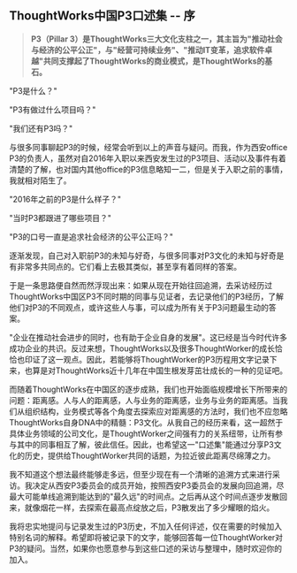 ## ThoughtWorks中国P3口述集 -- 序

> **P3（Pillar 3）是ThoughtWorks三大文化支柱之一，其主旨为&quot;推动社会与经济的公平公正&quot;，与&quot;经营可持续业务&quot;、&quot;推动IT变革，追求软件卓越&quot;共同支撑起了ThoughtWorks的商业模式，是ThoughtWorks的基石。**

&quot;P3是什么？&quot;

&quot;P3有做过什么项目吗？&quot;

&quot;我们还有P3吗？&quot;

与很多同事聊起P3的时候，经常会听到以上的声音与疑问。而我，作为西安office P3的负责人，虽然对自2016年入职以来西安发生过的P3项目、活动以及事件有着清楚的了解，也对国内其他office的P3信息略知一二，但是关于入职之前的事情，我就相对陌生了。

&quot;2016年之前的P3是什么样子？&quot;

&quot;当时P3都跟进了哪些项目？&quot;

&quot;P3的口号一直是追求社会经济的公平公正吗？&quot;

逐渐发现，自己对入职前P3的未知与好奇，与很多同事对P3文化的未知与好奇是有非常多共同点的。它们看上去极其类似，甚至享有着同样的答案。

于是一条思路便自然而然浮现出来：如果从现在开始往回追溯，去采访经历过ThoughtWorks中国区P3不同时期的同事与见证者，去记录他们的P3经历，了解他们对P3的不同观点，或许这些人与事，可以成为所有关于P3问题最生动的答案。

&quot;企业在推动社会进步的同时，也有助于企业自身的发展&quot;。这已经是当今时代许多成功企业的共识。反过来想，ThoughtWorks以及很多ThoughtWorker的成长恰恰也印证了这一观点。因此，若能够将ThoughtWorker的P3历程用文字记录下来，也算是对ThoughtWorks近十几年在中国生根发芽茁壮成长的一种的见证吧。

而随着ThoughtWorks在中国区的逐步成熟，我们也开始面临规模增长下所带来的问题：距离感。人与人的距离感，人与业务的距离感，业务与业务的距离感。当我们从组织结构，业务模式等各个角度去探索应对距离感的方法时，我们也不应忽略ThoughtWorks自身DNA中的精髓：P3文化。从我自己的经历来看，这一超然于具体业务领域的公司文化，是ThoughtWorker之间强有力的关系纽带，让所有参与其中的同事相互了解，彼此信任。因此，也希望这一&quot;口述集&quot;能通过分享P3文化的历史，提供给ThoughtWorker共同的话题，为拉近彼此距离尽绵薄之力。

我不知道这个想法最终能够走多远，但至少现在有一个清晰的追溯方式来进行采访。我决定从西安P3委员会的成员开始，按照西安P3委员会的发展向回追溯，尽最大可能单线追溯到能达到的&quot;最久远&quot;的时间点。之后再从这个时间点逐步发散回来，就像烟花一样，去探索在最高点绽放之后，P3散发出了多少耀眼的焰火。

我将忠实地提问与记录发生过的P3历史，不加入任何评述，仅在需要的时候加入特别名词的解释。希望即将被记录下的文字，能够回答每一位ThoughtWorker对P3的疑问。当然，如果你也愿意参与到这些口述的采访与整理中，随时欢迎你的加入。